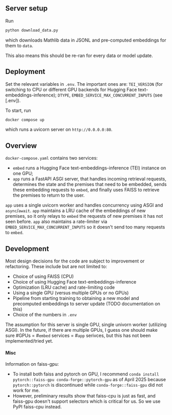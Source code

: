 ## Server setup

Run

```sh
python download_data.py
```

which downloads Mathlib data in JSONL and pre-computed embeddings for them to `data`.

This also means this should be re-ran for every data or model update.

## Deployment

Set the relevant variables in `.env`. The important ones are: `TEI_VERSION` (for switching to CPU or different GPU backends for Hugging Face text-embeddings-inference); `DTYPE`, `EMBED_SERVICE_MAX_CONCURRENT_INPUTS` (see [.env]).

To start, run

```sh
docker compose up
```

which runs a uvicorn server on `http://0.0.0.0:80`.

## Overview

`docker-compose.yaml` contains two services:

* `embed` runs a Hugging Face text-embeddings-inference (TEI) instance on one GPU;
* `app` runs a FastAPI ASGI server, that handles incoming retrieval requests,
determines the state and the premises that need to be embedded,
sends these embedding requests to `embed`,
and finally uses FAISS to retrieve the premises to return to the user.

`app` uses a single uvicorn worker and handles concurrency using ASGI and `async`/`await`.
`app` maintains a LRU cache of the embeddings of new premises, so it only
relays to `embed` the requests of new premises it has not seen before.
`app` also maintains a rate-limiter via
`EMBED_SERVICE_MAX_CONCURRENT_INPUTS` so it doesn't send too many requests to `embed`.

## Development

Most design decisions for the code are subject to improvement or refactoring. These include but are not limited to:
* Choice of using FAISS (CPU)
* Choice of using Hugging Face text-embeddings-inference
* Optimization (LRU cache) and rate-limiting code
* Using a single GPU (versus multiple GPUs or no GPUs)
* Pipeline from starting training to obtaining a new model and precomputed embeddings to server update (TODO documentation on this)
* Choice of the numbers in `.env`

The assumption for this server is single GPU, single univorn worker (utilizing ASGI).
In the future, if there are multiple GPUs, I guess one should make sure #GPUs = #`embed` services = #`app` serivces,
but this has not been implemented/tried yet.

#### Misc
Information on faiss-gpu:
* To install both faiss and pytorch on GPU, I recommend `conda install pytorch::faiss-gpu conda-forge::pytorch-gpu` as of April 2025 because `pytorch::pytorch` is discontinued while `conda-forge::faiss-gpu` did not work for me.
* However, preliminary results show that faiss-cpu is just as fast, and faiss-gpu doesn't support selectors which is critical for us. So we use PyPI faiss-cpu instead.
